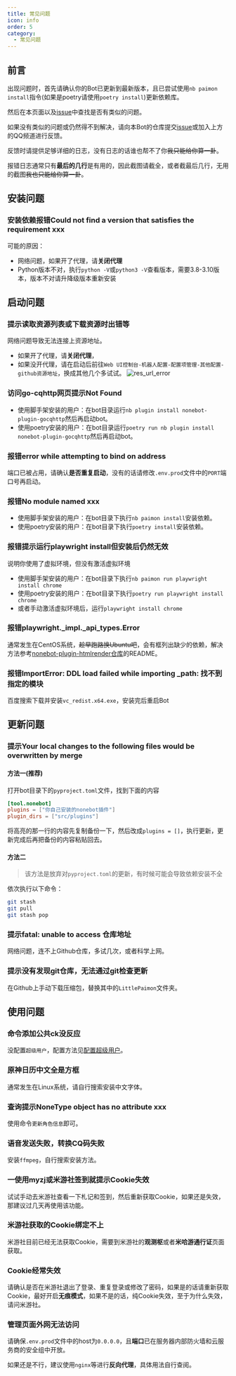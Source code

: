 ```yaml
---
title: 常见问题
icon: info
order: 5
category:
  - 常见问题
---
```


## 前言
出现问题时，首先请确认你的Bot已更新到最新版本，且已尝试使用`nb paimon install`指令(如果是poetry请使用`poetry install`)更新依赖库。

然后在本页面以及[issue](https://github.com/CMHopeSunshine/LittlePaimon/issues)中查找是否有类似的问题。

如果没有类似的问题或仍然得不到解决，请向本Bot的仓库提交[issue](https://github.com/CMHopeSunshine/LittlePaimon/issues)或加入上方的QQ频道进行反馈。

反馈时请提供足够详细的日志，没有日志的话谁也帮不了你~~我只能给你算一卦~~。

报错日志通常只有**最后的几行**是有用的，因此截图请截全，或者截最后几行，无用的截图~~我也只能给你算一卦~~。

## 安装问题

### 安装依赖报错Could not find a version that satisfies the requirement xxx
可能的原因：
- 网络问题，如果开了代理，请**关闭代理**
- Python版本不对，执行`python -V`或`python3 -V`查看版本，需要3.8-3.10版本，版本不对请升降级版本重新安装

## 启动问题

### 提示读取资源列表或下载资源时出错等
网络问题导致无法连接上资源地址。
- 如果开了代理，请**关闭代理**，
- 如果没开代理，请在启动后前往`Web UI控制台-机器人配置-配置项管理-其他配置-github资源地址`，换成其他几个多试试。
  ![res_url_error](https://s1.ax1x.com/2023/02/05/pS62bLj.png)

### 访问go-cqhttp网页提示Not Found
- 使用脚手架安装的用户：在bot目录运行`nb plugin install nonebot-plugin-gocqhttp`然后再启动bot。
- 使用poetry安装的用户：在bot目录运行`poetry run nb plugin install nonebot-plugin-gocqhttp`然后再启动bot。

### 报错error while attempting to bind on address
端口已被占用，请确认**是否重复启动**，没有的话请修改`.env.prod`文件中的`PORT`端口号再启动。

### 报错No module named xxx
- 使用脚手架安装的用户：在bot目录下执行`nb paimon install`安装依赖。
- 使用poetry安装的用户：在bot目录下执行`poetry install`安装依赖。

### 报错提示运行playwright install但安装后仍然无效
说明你使用了虚拟环境，但没有激活虚拟环境
- 使用脚手架安装的用户：在bot目录下执行`nb paimon run playwright install chrome`
- 使用poetry安装的用户：在bot目录下执行`poetry run playwright install chrome`
- 或者手动激活虚拟环境后，运行`playwright install chrome`

### 报错playwright._impl._api_types.Error
通常发生在CentOS系统，~~趁早跑路换Ubuntu吧~~，会有框列出缺少的依赖，解决方法参考[nonebot-plugin-htmlrender仓库](https://github.com/kexue-z/nonebot-plugin-htmlrender)的README。


### 报错ImportError: DDL load failed while importing _path: 找不到指定的模块
百度搜索下载并安装`vc_redist.x64.exe`，安装完后重启Bot

## 更新问题

### 提示Your local changes to the following files would be overwritten by merge
#### 方法一(推荐)
打开bot目录下的`pyproject.toml`文件，找到下面的内容
```toml {2}
[tool.nonebot]
plugins = ["你自己安装的nonebot插件"]
plugin_dirs = ["src/plugins"]
```
将高亮的那一行的内容先复制备份一下，然后改成`plugins = []`，执行更新，更新完成后再把备份的内容粘贴回去。

#### 方法二
> 该方法是放弃对`pyproject.toml`的更新，有时候可能会导致依赖安装不全

依次执行以下命令：
```bash
git stash
git pull
git stash pop
```

### 提示fatal: unable to access 仓库地址
网络问题，连不上Github仓库，多试几次，或者科学上网。

### 提示没有发现git仓库，无法通过git检查更新
在Github上手动下载压缩包，替换其中的`LittlePaimon`文件夹。

## 使用问题

### 命令添加公共ck没反应
没配置`超级用户`，配置方法见[配置超级用户](configs/manage/bot-manage.md)。

### 原神日历中文全是方框
通常发生在Linux系统，请自行搜索安装中文字体。

### 查询提示NoneType object has no attribute xxx
使用命令`更新角色信息`即可。

### 语音发送失败，转换CQ码失败
安装`ffmpeg`，自行搜索安装方法。

### 一使用myzj或米游社签到就提示Cookie失效
试试手动去米游社查看一下札记和签到，然后重新获取Cookie，如果还是失效，那建议过几天再使用该功能。

### 米游社获取的Cookie绑定不上
米游社目前已经无法获取Cookie，需要到米游社的**观测枢**或者**米哈游通行证**页面获取。

### Cookie经常失效
请确认是否在米游社退出了登录、重复登录或修改了密码，如果是的话请重新获取Cookie，最好开启**无痕模式**，如果不是的话，纯Cookie失效，至于为什么失效，请问米游社。

### 管理页面外网无法访问
请确保`.env.prod`文件中的host为`0.0.0.0`，且**端口**已在服务器内部防火墙和云服务商的安全组中开放。

如果还是不行，建议使用`nginx`等进行**反向代理**，具体用法自行查阅。
